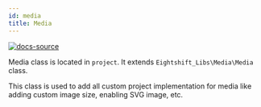 ```yaml
---
id: media
title: Media
---
```


[![docs-source](https://img.shields.io/badge/source-eigthshift--boilerplate-red?style=for-the-badge&logo=wordpress&labelColor=2a2a2a)](https://github.com/uandhgroup/eightshift-boilerplate/tree/v4.0.0/src/media/class-media.php)

Media class is located in `project`. It extends `Eightshift_Libs\Media\Media` class.

This class is used to add all custom project implementation for media like adding custom image size, enabling SVG image, etc.
